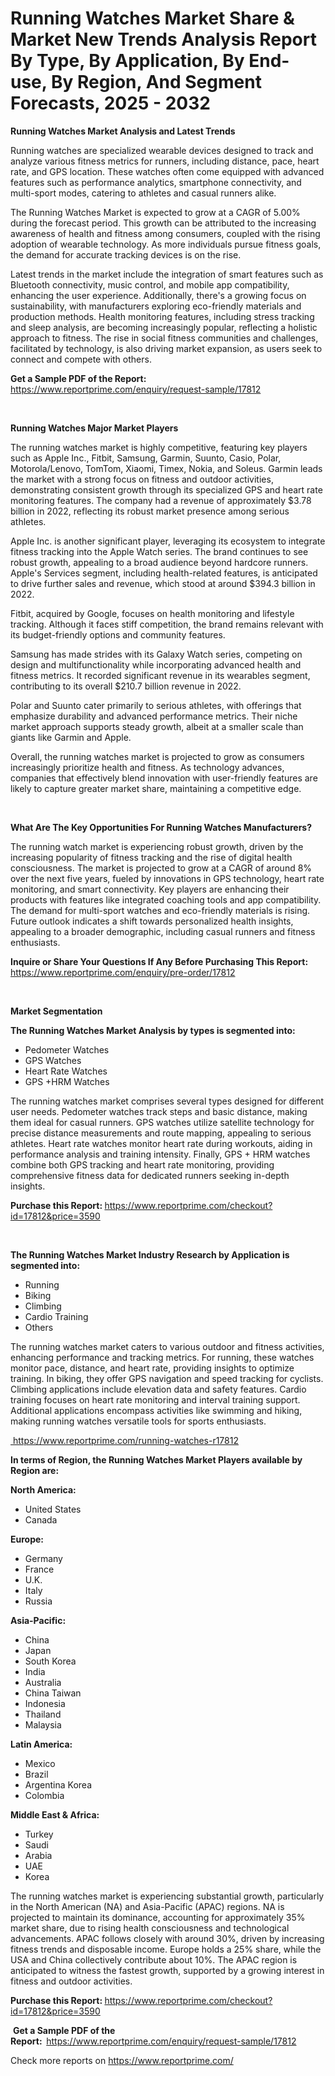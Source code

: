 <p><h1>Running Watches Market Share & Market New Trends Analysis Report By Type, By Application, By End-use, By Region, And Segment Forecasts, 2025 - 2032</h1></p><p><strong>Running Watches Market Analysis and Latest Trends</strong></p>
<p><p>Running watches are specialized wearable devices designed to track and analyze various fitness metrics for runners, including distance, pace, heart rate, and GPS location. These watches often come equipped with advanced features such as performance analytics, smartphone connectivity, and multi-sport modes, catering to athletes and casual runners alike.</p><p>The Running Watches Market is expected to grow at a CAGR of 5.00% during the forecast period. This growth can be attributed to the increasing awareness of health and fitness among consumers, coupled with the rising adoption of wearable technology. As more individuals pursue fitness goals, the demand for accurate tracking devices is on the rise.</p><p>Latest trends in the market include the integration of smart features such as Bluetooth connectivity, music control, and mobile app compatibility, enhancing the user experience. Additionally, there's a growing focus on sustainability, with manufacturers exploring eco-friendly materials and production methods. Health monitoring features, including stress tracking and sleep analysis, are becoming increasingly popular, reflecting a holistic approach to fitness. The rise in social fitness communities and challenges, facilitated by technology, is also driving market expansion, as users seek to connect and compete with others.</p></p>
<p><strong>Get a Sample PDF of the Report:&nbsp;</strong> <a href="https://www.reportprime.com/enquiry/request-sample/17812?utm_campaign=3069&utm_medium=2&utm_source=Github&utm_content=ia&utm_term=18032025&utm_id=running-watches">https://www.reportprime.com/enquiry/request-sample/17812</a></p>
<p>&nbsp;</p>
<p><strong>Running Watches Major Market Players</strong></p>
<p><p>The running watches market is highly competitive, featuring key players such as Apple Inc., Fitbit, Samsung, Garmin, Suunto, Casio, Polar, Motorola/Lenovo, TomTom, Xiaomi, Timex, Nokia, and Soleus. Garmin leads the market with a strong focus on fitness and outdoor activities, demonstrating consistent growth through its specialized GPS and heart rate monitoring features. The company had a revenue of approximately $3.78 billion in 2022, reflecting its robust market presence among serious athletes.</p><p>Apple Inc. is another significant player, leveraging its ecosystem to integrate fitness tracking into the Apple Watch series. The brand continues to see robust growth, appealing to a broad audience beyond hardcore runners. Apple's Services segment, including health-related features, is anticipated to drive further sales and revenue, which stood at around $394.3 billion in 2022.</p><p>Fitbit, acquired by Google, focuses on health monitoring and lifestyle tracking. Although it faces stiff competition, the brand remains relevant with its budget-friendly options and community features. </p><p>Samsung has made strides with its Galaxy Watch series, competing on design and multifunctionality while incorporating advanced health and fitness metrics. It recorded significant revenue in its wearables segment, contributing to its overall $210.7 billion revenue in 2022.</p><p>Polar and Suunto cater primarily to serious athletes, with offerings that emphasize durability and advanced performance metrics. Their niche market approach supports steady growth, albeit at a smaller scale than giants like Garmin and Apple.</p><p>Overall, the running watches market is projected to grow as consumers increasingly prioritize health and fitness. As technology advances, companies that effectively blend innovation with user-friendly features are likely to capture greater market share, maintaining a competitive edge.</p></p>
<p>&nbsp;</p>
<p><strong>What Are The Key Opportunities For Running Watches Manufacturers?</strong></p>
<p><p>The running watch market is experiencing robust growth, driven by the increasing popularity of fitness tracking and the rise of digital health consciousness. The market is projected to grow at a CAGR of around 8% over the next five years, fueled by innovations in GPS technology, heart rate monitoring, and smart connectivity. Key players are enhancing their products with features like integrated coaching tools and app compatibility. The demand for multi-sport watches and eco-friendly materials is rising. Future outlook indicates a shift towards personalized health insights, appealing to a broader demographic, including casual runners and fitness enthusiasts.</p></p>
<p><strong>Inquire or Share Your Questions If Any Before Purchasing This Report:</strong> <a href="https://www.reportprime.com/enquiry/pre-order/17812?utm_campaign=3069&utm_medium=2&utm_source=Github&utm_content=ia&utm_term=18032025&utm_id=running-watches">https://www.reportprime.com/enquiry/pre-order/17812</a></p>
<p>&nbsp;</p>
<p><strong>Market Segmentation</strong></p>
<p><strong>The Running Watches Market Analysis by types is segmented into:</strong></p>
<p><ul><li>Pedometer Watches</li><li>GPS Watches</li><li>Heart Rate Watches</li><li>GPS +HRM Watches</li></ul></p>
<p><p>The running watches market comprises several types designed for different user needs. Pedometer watches track steps and basic distance, making them ideal for casual runners. GPS watches utilize satellite technology for precise distance measurements and route mapping, appealing to serious athletes. Heart rate watches monitor heart rate during workouts, aiding in performance analysis and training intensity. Finally, GPS + HRM watches combine both GPS tracking and heart rate monitoring, providing comprehensive fitness data for dedicated runners seeking in-depth insights.</p></p>
<p><strong>Purchase this Report:&nbsp;</strong><a href="https://www.reportprime.com/checkout?id=17812&price=3590&utm_campaign=3069&utm_medium=2&utm_source=Github&utm_content=ia&utm_term=18032025&utm_id=running-watches">https://www.reportprime.com/checkout?id=17812&price=3590</a></p>
<p>&nbsp;</p>
<p><strong>The Running Watches Market Industry Research by Application is segmented into:</strong></p>
<p><ul><li>Running</li><li>Biking</li><li>Climbing</li><li>Cardio Training</li><li>Others</li></ul></p>
<p><p>The running watches market caters to various outdoor and fitness activities, enhancing performance and tracking metrics. For running, these watches monitor pace, distance, and heart rate, providing insights to optimize training. In biking, they offer GPS navigation and speed tracking for cyclists. Climbing applications include elevation data and safety features. Cardio training focuses on heart rate monitoring and interval training support. Additional applications encompass activities like swimming and hiking, making running watches versatile tools for sports enthusiasts.</p></p>
<p><a href="https://www.reportprime.com/running-watches-r17812?utm_campaign=3069&utm_medium=2&utm_source=Github&utm_content=ia&utm_term=18032025&utm_id=running-watches">&nbsp;https://www.reportprime.com/running-watches-r17812</a></p>
<p><strong>In terms of Region, the Running Watches Market Players available by Region are:</strong></p>
<p>
    <p> <strong> North America: </strong>
        <ul>
            <li>United States</li>
            <li>Canada</li>
        </ul>
        </p> 
    <p> <strong> Europe: </strong>
        <ul>
            <li>Germany</li>
            <li>France</li>
            <li>U.K.</li>
            <li>Italy</li>
            <li>Russia</li>
        </ul>
        </p> 
    <p> <strong> Asia-Pacific: </strong>
        <ul>
            <li>China</li>
            <li>Japan</li>
            <li>South Korea</li>
            <li>India</li>
            <li>Australia</li>
            <li>China Taiwan</li>
            <li>Indonesia</li>
            <li>Thailand</li>
            <li>Malaysia</li>
        </ul>
        </p> 
    <p> <strong> Latin America: </strong>
        <ul>
            <li>Mexico</li>
            <li>Brazil</li>
            <li>Argentina Korea</li>
            <li>Colombia</li>
        </ul>
        </p> 
    <p> <strong> Middle East & Africa: </strong>
        <ul>
            <li>Turkey</li>
            <li>Saudi</li>
            <li>Arabia</li>
            <li>UAE</li>
            <li>Korea</li>
        </ul>
    </p>
    </p>
<p><p>The running watches market is experiencing substantial growth, particularly in the North American (NA) and Asia-Pacific (APAC) regions. NA is projected to maintain its dominance, accounting for approximately 35% market share, due to rising health consciousness and technological advancements. APAC follows closely with around 30%, driven by increasing fitness trends and disposable income. Europe holds a 25% share, while the USA and China collectively contribute about 10%. The APAC region is anticipated to witness the fastest growth, supported by a growing interest in fitness and outdoor activities.</p></p>
<p><strong>Purchase this Report: </strong><a href="https://www.reportprime.com/checkout?id=17812&price=3590&utm_campaign=3069&utm_medium=2&utm_source=Github&utm_content=ia&utm_term=18032025&utm_id=running-watches">https://www.reportprime.com/checkout?id=17812&price=3590</a></p>
<p>&nbsp;<strong>Get a Sample PDF of the Report:&nbsp;&nbsp;</strong><a href="https://www.reportprime.com/enquiry/request-sample/17812?utm_campaign=3069&utm_medium=2&utm_source=Github&utm_content=ia&utm_term=18032025&utm_id=running-watches">https://www.reportprime.com/enquiry/request-sample/17812</a></p>
<p><strong></strong></p>
<p>Check more reports on <a href="https://www.reportprime.com/?utm_campaign=3069&utm_medium=2&utm_source=Github&utm_content=ia&utm_term=18032025&utm_id=running-watches">https://www.reportprime.com/</a></p>